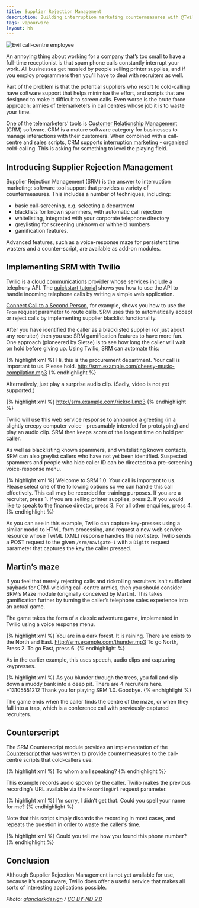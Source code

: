 ```yaml
---
title: Supplier Rejection Management
description: Building interruption marketing countermeasures with @Twilio
tags: vapourware
layout: hh
---
```


![Evil call-centre employee](call-centre.jpg)

An annoying thing about working for a company that’s too small to have a full-time receptionist is that spam phone calls constantly interrupt your work. All businesses get hassled by people selling printer supplies, and if you employ programmers then you’ll have to deal with recruiters as well.

Part of the problem is that the potential suppliers who resort to cold-calling have software support that helps minimise the effort, and scripts that are designed to make it difficult to screen calls. Even worse is the brute force approach: armies of telemarketers in call centres whose job it is to waste your time.

One of the telemarketers’ tools is [Customer Relationship Management](http://en.wikipedia.org/wiki/Customer_relationship_management) (CRM) software. CRM is a mature software category for businesses to manage interactions with their customers. When combined with a call-centre and sales scripts, CRM supports [interruption marketing](http://en.wikipedia.org/wiki/Interruption_marketing) - organised cold-calling. This is asking for something to level the playing field.


## Introducing Supplier Rejection Management

Supplier Rejection Management (SRM) is the answer to interruption marketing: software tool support that provides a variety of countermeasures. This includes a number of techniques, including:

* basic call-screening, e.g. selecting a department
* blacklists for known spammers, with automatic call rejection
* whitelisting, integrated with your corporate telephone directory
* greylisting for screening unknown or withheld numbers
* gamification features.

Advanced features, such as a voice-response maze for persistent time wasters and a counter-script, are available as add-on modules.


## Implementing SRM with Twilio

[Twilio](https://www.twilio.com/) is a [cloud communications](http://en.wikipedia.org/wiki/Cloud_communications) provider whose services include a telephony API. The [quickstart tutorial](http://www.twilio.com/docs/quickstart/php/twiml) shows you how to use the API to handle incoming telephone calls by writing a simple web application.

[Connect Call to a Second Person](https://www.twilio.com/docs/quickstart/php/twiml/connect-call-to-second-person), for example, shows you how to use the `From` request parameter to route calls. SRM uses this to automatically accept or reject calls by implementing supplier blacklist functionality.

After you have identified the caller as a blacklisted supplier (or just about any recruiter) then you use SRM gamification features to have more fun. One approach (pioneered by Sietse) is to see how long the caller will wait on hold before giving up. Using Twilio, SRM can automate this:

{% highlight xml %}
<Response>
    <Say>Hi, this is the procurement department. Your call is important to us. Please hold.</Say>
    <Play>http://srm.example.com/cheesy-music-compilation.mp3</Play>
</Response>
{% endhighlight %}

Alternatively, just play a surprise audio clip. (Sadly, video is not yet supported.)

{% highlight xml %}
<Response>
    <Play>http://srm.example.com/rickroll.mp3</Play>
</Response>
{% endhighlight %}

Twilio will use this web service response to announce a greeting (in a slightly creepy computer voice - presumably intended for prototyping) and play an audio clip. SRM then keeps score of the longest time on hold per caller.

As well as blacklisting known spammers, and whitelisting known contacts, SRM can also greylist callers who have not yet been identified. Suspected spammers and people who hide caller ID can be directed to a pre-screening voice-response menu.

{% highlight xml %}
<Response>
    <Say>Welcome to SRM 1.0. Your call is important to us. Please select one of the following options so we can handle this call effectively. This call may be recorded for training purposes.</Say>
    <Gather numDigits="1" action="/srm/navigate-1" method="POST">
        <Say>
        	If you are a recruiter, press 1.
        	If you are selling printer supplies, press 2.
        	If you would like to speak to the finance director, press 3.
        	For all other enquiries, press 4.
        </Say>
    </Gather>
</Response>
{% endhighlight %}

As you can see in this example, Twilio can capture key-presses using a similar model to HTML form processing, and request a new web service resource whose TwiML (XML) response handles the next step. Twilio sends a POST request to the given `/srm/navigate-1` with a `Digits` request parameter that captures the key the caller pressed.


## Martin’s maze

If you feel that merely rejecting calls and rickrolling recruiters isn’t sufficient payback for CRM-wielding call-centre armies, then you should consider SRM’s Maze module (originally conceived by Martin). This takes gamification further by turning the caller’s telephone sales experience into an actual game.

The game takes the form of a classic adventure game, implemented in Twilio using a voice response menu.

{% highlight xml %}
<Response>
    <Say>You are in a dark forest. It is raining. There are exists to the North and East.</Say>
    <Play>http://srm.example.com/thunder.mp3</Play>
    <Gather numDigits="1" action="/srm/navigate-1" method="POST">
        <Say>To go North, Press 2. To go East, press 6.</Say>
    </Gather>
</Response>
{% endhighlight %}

As in the earlier example, this uses speech, audio clips and capturing keypresses.

{% highlight xml %}
<Response>
    <Say>As you blunder through the trees, you fall and slip down a muddy bank into a deep pit. There are 4 recruiters here.</Say>
    <!-- Transfer call to death-by-recruiter teleconference. -->
    <Dial>+13105551212</Dial>
    <Say>Thank you for playing SRM 1.0. Goodbye.</Say>
</Response>
{% endhighlight %}

The game ends when the caller finds the centre of the maze, or when they fall into a trap, which is a conference call with previously-captured recruiters.


## Counterscript

The SRM Counterscript module provides an implementation of the [Counterscript]( http://egbg.home.xs4all.nl/counterscript.html) that was written to provide countermeasures to the call-centre scripts that cold-callers use.

{% highlight xml %}
<Response>
    <Say>To whom am I speaking?</Say>
    <Record maxLength="10" action="/srm/counterscript-2" />
</Response>
{% endhighlight %}

This example records audio spoken by the caller. Twilio makes the previous recording’s URL available via the `RecordingUrl` request parameter.

{% highlight xml %}
<Response>
    <Say>I’m sorry, I didn’t get that. Could you spell your name for me?</Say>
    <Record maxLength="30" action="/srm/counterscript-3" />
</Response>
{% endhighlight %}

Note that this script simply discards the recording in most cases, and repeats the question in order to waste the caller’s time.

{% highlight xml %}
<Response>
    <Say>Could you tell me how you found this phone number?</Say>
    <Record maxLength="30" action="/srm/counterscript-4" />
</Response>
{% endhighlight %}


## Conclusion

Although Supplier Rejection Management is not yet available for use, because it’s vapourware, Twilio does offer a useful service that makes all sorts of interesting applications possible.

_Photo: [alanclarkdesign](https://www.flickr.com/photos/alanclarkdesign/2486109368/) / [CC BY-ND 2.0](https://creativecommons.org/licenses/by-nd/2.0//)_
